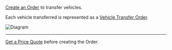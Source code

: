 [Create an Order](/docs/shipping-api/b3A6NDE4MzU1MTY-create-an-order) to transfer vehicles.


Each vehicle transferred is represented as a [Vehicle Transfer Order](/docs/shipping-api/b3A6NDE4MzU1Mjk-find-vehicle-transfer-orders-expanded).

![Diagram](https://api-documentation-assets.s3-us-west-2.amazonaws.com/Shipper+API_+Basic+Process.png)

---

[Get a Price Quote](/docs/shipping-api/b3A6NDE4MzU1MzQ-quote-an-order) before creating the Order.